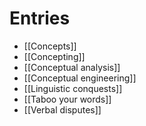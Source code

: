 # Entries
- [[Concepts]]
- [[Concepting]]
- [[Conceptual analysis]]
- [[Conceptual engineering]]
- [[Linguistic conquests]]
- [[Taboo your words]]
- [[Verbal disputes]]

